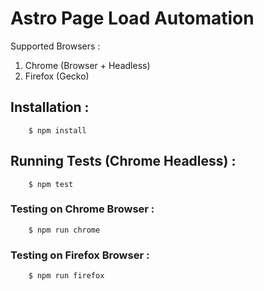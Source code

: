 # Astro Page Load Automation


Supported Browsers : 
1. Chrome (Browser + Headless)
2. Firefox (Gecko)

## Installation : 

```
    $ npm install
```

## Running Tests (Chrome Headless) : 

```
    $ npm test
```

### Testing on Chrome Browser : 

```
    $ npm run chrome
```

### Testing on Firefox Browser : 

```
    $ npm run firefox
```
